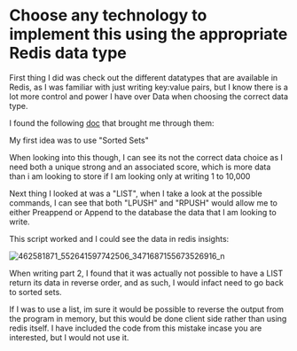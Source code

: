 # Choose any technology to implement this using the appropriate Redis data type

First thing I did was check out the different datatypes that are available in Redis, as I was familiar with just writing key:value pairs, but I know there is a lot more control and power I have over Data when choosing the correct data type.

I found the following [doc](https://redis.io/docs/latest/develop/data-types/) that brought me through them:

My first idea was to use "Sorted Sets"

When looking into this though, I can see its not the correct data choice as I need both a unique strong and an associated score, which is more data than i am looking to store if I am looking only at writing 1 to 10,000

Next thing I looked at was a "LIST", when I take a look at the possible commands, I can see that both "LPUSH" and "RPUSH" would allow me to either Preappend or Append to the database the data that I am looking to write.

This script worked and I could see the data in redis insights:

![462581871_552641597742506_3471687155673526916_n](https://github.com/user-attachments/assets/c288c395-92a6-4a5f-9255-952b10aa237c)


When writing part 2, I found that it was actually not possible to have a LIST return its data in reverse order, and as such, I would infact need to go back to sorted sets.

If I was to use a list, im sure it would be possible to reverse the output from the program in memory, but this would be done client side rather than using redis itself. I have included the code from this mistake incase you are interested, but I would not use it.

